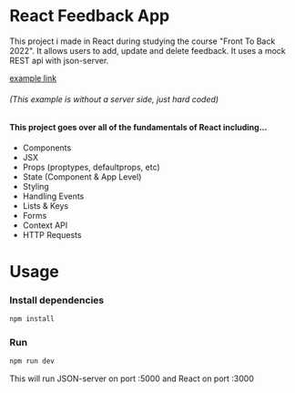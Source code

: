 # React Feedback App

This project i made in React during studying the course "Front To Back 2022".
It allows users to add, update and delete feedback. It uses a mock REST api with json-server.

[example link ](https://feedback-app-ui.netlify.app/)

###### (This example is without a server side, just hard coded)

#### This project goes over all of the fundamentals of React including...

- Components
- JSX
- Props (proptypes, defaultprops, etc)
- State (Component & App Level)
- Styling
- Handling Events
- Lists & Keys
- Forms
- Context API
- HTTP Requests

# Usage

### Install dependencies

```bash
npm install
```

### Run

```bash
npm run dev
```

This will run JSON-server on port :5000 and React on port :3000
